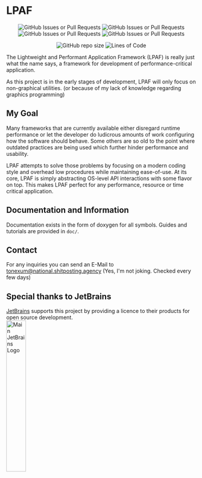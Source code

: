 <!-- This repo was created on 13th of November in 2023 at 18:50 UTC+1 Berlin / Middle-European time -->

# LPAF

<p align="center">
  <img alt="GitHub Issues or Pull Requests" src="https://img.shields.io/github/issues/ToneXum/LPAF">
  <img alt="GitHub Issues or Pull Requests" src="https://img.shields.io/github/issues-closed/ToneXum/LPAF">
  <img alt="GitHub Issues or Pull Requests" src="https://img.shields.io/github/issues-pr/ToneXum/LPAF">
  <img alt="GitHub Issues or Pull Requests" src="https://img.shields.io/github/issues-pr-closed/ToneXum/LPAF">
</p>
<p align="center">
  <img alt="GitHub repo size" src="https://img.shields.io/github/languages/code-size/ToneXum/LPAF">
  <!--<img alt="Lines of code" src="https://tokei.rs/b1/github/ToneXum/LPAF?category=code&style=flat">-->
  <img alt="Lines of Code" src="https://img.shields.io/endpoint?url=https%3A%2F%2Fghloc.vercel.app%2Fapi%2FToneXum%2FLPAF%2Fbadge%3Ffilter%3D.c%24%2C.cpp%24%2C.h%24%2C.hpp%24&label=Lines%20of%20Code&color=orange">
</p>

The Lightweight and Performant Application Framework (LPAF) is really just what the name says, a 
framework for development of performance-critical application.

As this project is in the early stages of development, LPAF will only focus on non-graphical 
utilities. (or because of my lack of knowledge regarding graphics programming)

## My Goal
Many frameworks that are currently available either disregard runtime performance or let the 
developer do ludicrous amounts of work configuring how the software should behave. Some others are
so old to the point where outdated practices are being used which further hinder performance and
usability.

LPAF attempts to solve those problems by focusing on a modern coding style and overhead
low procedures while maintaining ease-of-use. At its core, LPAF is simply abstracting OS-level API 
interactions with some flavor on top. This makes LPAF perfect for any performance, resource or time
critical application. 

## Documentation and Information
Documentation exists in the form of doxygen for all symbols. Guides and tutorials are provided in
`doc/`.

## Contact
For any inquiries you can send an E-Mail to tonexum@national.shitposting.agency (Yes, I'm not 
joking. Checked every few days)

## Special thanks to JetBrains
[JetBrains](https://jb.gg/) supports this project by providing a licence to their products for open source 
development.<br>
<img style="width: 32%; height 32%;" src="https://resources.jetbrains.com/storage/products/company/brand/logos/jb_beam.png" alt="Main JetBrains Logo">
